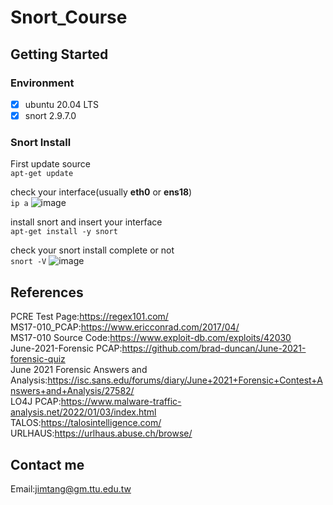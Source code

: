 # Snort_Course

## Getting Started

### Environment

- [x] ubuntu 20.04 LTS
- [x] snort 2.9.7.0

### Snort Install

First update source  
`apt-get update`

check your interface(usually **eth0** or **ens18**)  
`ip a`
![image](https://user-images.githubusercontent.com/67756786/211751776-e407a6a7-d733-45a1-a4bd-600a9f829aec.png)

install snort and insert your interface  
`apt-get install -y snort`

check your snort install complete or not  
`snort -V`
![image](https://user-images.githubusercontent.com/67756786/211752552-723e0f42-1b3d-4698-9dfb-6506df8e80c9.png)


## References 
PCRE Test Page:https://regex101.com/  
MS17-010_PCAP:https://www.ericconrad.com/2017/04/  
MS17-010 Source Code:https://www.exploit-db.com/exploits/42030  
June-2021-Forensic PCAP:https://github.com/brad-duncan/June-2021-forensic-quiz  
June 2021 Forensic Answers and Analysis:https://isc.sans.edu/forums/diary/June+2021+Forensic+Contest+Answers+and+Analysis/27582/  
LO4J PCAP:https://www.malware-traffic-analysis.net/2022/01/03/index.html  
TALOS:https://talosintelligence.com/  
URLHAUS:https://urlhaus.abuse.ch/browse/  

## Contact me
Email:jimtang@gm.ttu.edu.tw
